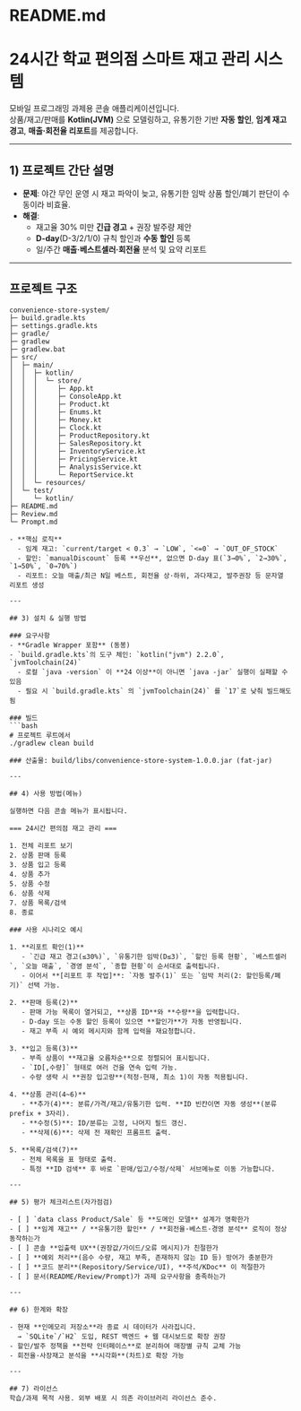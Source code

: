 # README.md

# 24시간 학교 편의점 스마트 재고 관리 시스템

모바일 프로그래밍 과제용 콘솔 애플리케이션입니다.  
상품/재고/판매를 **Kotlin(JVM)** 으로 모델링하고, 유통기한 기반 **자동 할인**, **임계 재고 경고**, **매출·회전율 리포트**를 제공합니다.

---

## 1) 프로젝트 간단 설명

- **문제**: 야간 무인 운영 시 재고 파악이 늦고, 유통기한 임박 상품 할인/폐기 판단이 수동이라 비효율.
- **해결**:  
  - 재고율 30% 미만 **긴급 경고** + 권장 발주량 제안  
  - **D-day**(D-3/2/1/0) 규칙 할인과 **수동 할인** 등록  
  - 일/주간 **매출·베스트셀러·회전율** 분석 및 요약 리포트

---

## 프로젝트 구조

```text
convenience-store-system/
├─ build.gradle.kts
├─ settings.gradle.kts
├─ gradle/
├─ gradlew
├─ gradlew.bat
├─ src/
│  ├─ main/
│  │  ├─ kotlin/
│  │  │  └─ store/
│  │  │     ├─ App.kt
│  │  │     ├─ ConsoleApp.kt
│  │  │     ├─ Product.kt
│  │  │     ├─ Enums.kt
│  │  │     ├─ Money.kt
│  │  │     ├─ Clock.kt
│  │  │     ├─ ProductRepository.kt
│  │  │     ├─ SalesRepository.kt
│  │  │     ├─ InventoryService.kt
│  │  │     ├─ PricingService.kt
│  │  │     ├─ AnalysisService.kt
│  │  │     └─ ReportService.kt
│  │  └─ resources/
│  └─ test/
│     └─ kotlin/
├─ README.md
├─ Review.md
└─ Prompt.md

- **핵심 로직**
  - 임계 재고: `current/target < 0.3` → `LOW`, `<=0` → `OUT_OF_STOCK`
  - 할인: `manualDiscount` 등록 **우선**, 없으면 D-day 표(`3→0%`, `2→30%`, `1→50%`, `0→70%`)
  - 리포트: 오늘 매출/최근 N일 베스트, 회전율 상·하위, 과다재고, 발주권장 등 문자열 리포트 생성

---

## 3) 설치 & 실행 방법

### 요구사항
- **Gradle Wrapper 포함** (동봉)  
- `build.gradle.kts`의 도구 체인: `kotlin("jvm") 2.2.0`, `jvmToolchain(24)`  
  - 로컬 `java -version` 이 **24 이상**이 아니면 `java -jar` 실행이 실패할 수 있음  
  - 필요 시 `build.gradle.kts` 의 `jvmToolchain(24)` 를 `17`로 낮춰 빌드해도 됨

### 빌드
```bash
# 프로젝트 루트에서
./gradlew clean build

### 산출물: build/libs/convenience-store-system-1.0.0.jar (fat-jar)

---

## 4) 사용 방법(메뉴)

실행하면 다음 콘솔 메뉴가 표시됩니다.

=== 24시간 편의점 재고 관리 ===

1. 전체 리포트 보기
2. 상품 판매 등록
3. 상품 입고 등록
4. 상품 추가
5. 상품 수정
6. 상품 삭제
7. 상품 목록/검색
8. 종료 

### 사용 시나리오 예시

1. **리포트 확인(1)**  
   - `긴급 재고 경고(≤30%)`, `유통기한 임박(D≤3)`, `할인 등록 현황`, `베스트셀러`, `오늘 매출`, `경영 분석`, `종합 현황`이 순서대로 출력됩니다.  
   - 이어서 **[리포트 후 작업]**: `자동 발주(1)` 또는 `임박 처리(2: 할인등록/폐기)` 선택 가능.

2. **판매 등록(2)**  
   - 판매 가능 목록이 열거되고, **상품 ID**와 **수량**을 입력합니다.  
   - D-day 또는 수동 할인 등록이 있으면 **할인가**가 자동 반영됩니다.  
   - 재고 부족 시 예외 메시지와 함께 입력을 재요청합니다.

3. **입고 등록(3)**  
   - 부족 상품이 **재고율 오름차순**으로 정렬되어 표시됩니다.  
   - `ID[,수량]` 형태로 여러 건을 연속 입력 가능.  
   - 수량 생략 시 **권장 입고량**(적정-현재, 최소 1)이 자동 적용됩니다.

4. **상품 관리(4~6)**  
   - **추가(4)**: 분류/가격/재고/유통기한 입력. **ID 빈칸이면 자동 생성**(분류 prefix + 3자리).  
   - **수정(5)**: ID/분류는 고정, 나머지 필드 갱신.  
   - **삭제(6)**: 삭제 전 재확인 프롬프트 출력.

5. **목록/검색(7)**  
   - 전체 목록을 표 형태로 출력.  
   - 특정 **ID 검색** 후 바로 `판매/입고/수정/삭제` 서브메뉴로 이동 가능합니다.

---

## 5) 평가 체크리스트(자가점검)

- [ ] `data class Product/Sale` 등 **도메인 모델** 설계가 명확한가  
- [ ] **임계 재고** / **유통기한 할인** / **회전율·베스트·경영 분석** 로직이 정상 동작하는가  
- [ ] 콘솔 **입출력 UX**(권장값/가이드/오류 메시지)가 친절한가  
- [ ] **예외 처리**(음수 수량, 재고 부족, 존재하지 않는 ID 등) 방어가 충분한가  
- [ ] **코드 분리**(Repository/Service/UI), **주석/KDoc** 이 적절한가  
- [ ] 문서(README/Review/Prompt)가 과제 요구사항을 충족하는가

---

## 6) 한계와 확장

- 현재 **인메모리 저장소**라 종료 시 데이터가 사라집니다.  
  → `SQLite`/`H2` 도입, REST 백엔드 + 웹 대시보드로 확장 권장  
- 할인/발주 정책을 **전략 인터페이스**로 분리하여 매장별 규칙 교체 가능  
- 회전율·사장재고 분석을 **시각화**(차트)로 확장 가능

---

## 7) 라이선스
학습/과제 목적 사용. 외부 배포 시 의존 라이브러리 라이선스 준수.
